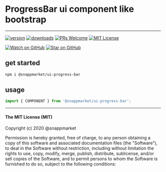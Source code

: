 # ProgressBar ui component like bootstrap
----

[![version](https://img.shields.io/npm/v/@snappmarket/ui-progress-bar.svg?style=flat-square)](https://www.npmjs.com/package/@snappmarket/ui-progress-bar)
[![downloads](https://img.shields.io/npm/dm/@snappmarket/ui-progress-bar.svg?style=flat-square)](http://www.npmtrends.com/@snappmarket/ui-progress-bar)
[![PRs Welcome](https://img.shields.io/badge/PRs-welcome-brightgreen.svg?style=flat-square)](http://makeapullrequest.com)
[![MIT License](https://img.shields.io/npm/l/@snappmarket/ui-progress-bar.svg?style=flat-square)](https://github.com/snappmarket/frontend-toolbox/blob/develop/packages/ui/index.mdx)

[![Watch on GitHub](https://img.shields.io/github/watchers/snappmarket/frontend-toolbox.svg?style=social)](https://github.com/snappmarket/frontend-toolbox/watchers)
[![Star on GitHub](https://img.shields.io/github/stars/snappmarket/frontend-toolbox.svg?style=social)](https://github.com/snappmarket/frontend-toolbox/stargazers)

## get started
```bash 
npm i @snappmarket/ui-progress-bar
```


## usage
```javascript
import { COMPONENT } from '@snappmarket/ui-progress-bar';
```


---
#### The MIT License (MIT)

Copyright (c) 2020 @snappmarket

Permission is hereby granted, free of charge, to any person obtaining a copy
of this software and associated documentation files (the "Software"), to deal
in the Software without restriction, including without limitation the rights
to use, copy, modify, merge, publish, distribute, sublicense, and/or sell
copies of the Software, and to permit persons to whom the Software is
furnished to do so, subject to the following conditions:
